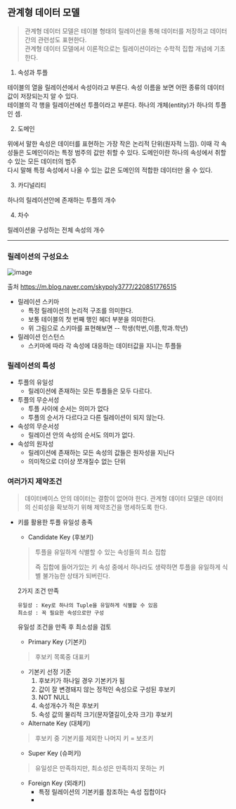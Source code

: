 <h2>관계형 데이터 모델</h2>

> 관계형 데이터 모델은 테이블 형태의 릴레이션을 통해 데이터를 저장하고 데이터 간의 관련성도 표현한다.<br>
관계형 데이터 모델에서 이론적으로는 릴레이션이라는 수학적 집합 개념에 기초한다.

1. 속성과 투플

테이블의 열을 릴레이션에서 속성이라고 부른다. 속성 이름을 보면 어떤 종류의 데이터 값이 저장되는지 알 수 있다.<br>
테이블의 각 행을 릴레이션에선 투플이라고 부른다. 하나의 개체(entity)가 하나의 투플인 셈.

2. 도메인

위에서 말한 속성은 데이터를 표현하는 가장 작은 논리적 단위(원자적 느낌). 이때 각 속성들은 도메인이라는 특정 범주의 값만 취할 수 있다.
도메인이란 하나의 속성에서 취할 수 있는 모든 데이터의 범주<br>
다시 말해 특정 속성에서 나올 수 있는 값은 도메인의 적합한 데이터만 올 수 있다.

3. 카디널리티

하나의 릴레이션안에 존재하는 투플의 개수 

4. 차수

릴레이션을 구성하는 전체 속성의 개수

<hr>

<h3>릴레이션의 구성요소</h3>

![image](https://github.com/Jung-MinGi/ComputerScience/assets/118701129/12b487c9-ce54-4edb-9ee9-0fa817913111)

출처 https://m.blog.naver.com/skypoly3777/220851776515

* 릴레이션 스키마
  * 특정 릴레이션의 논리적 구조를 의미한다.
  * 보통 테이블의 첫 번째 행인 헤더 부분을 의미한다.
  * 위 그림으로 스키마를 표현해보면 -- 학생(학번,이름,학과.학년)
* 릴레이션 인스턴스
  * 스키마에 따라 각 속성에 대응하는 데이터값을 지니는 투플들 
<h3>릴레이션의 특성</h3>

* 투플의 유일성
  * 릴레이션에 존재하는 모든 투플들은 모두 다르다.
* 투플의 무순서성
  * 투플 사이에 순서는 의미가 없다
  * 투플의 순서가 다르다고 다른 릴레이션이 되지 않는다.
* 속성의 무순서성
  * 릴레이션 안의 속성의 순서도 의미가 없다.
* 속성의 원자성
  * 릴레이션에 존재하는 모든 속성의 값들은 원자성을 지닌다
  * 의미적으로 더이상 쪼개질수 없는 단위  

<h3>여러가지 제약조건</h3>

> 데이터베이스 안의 데이터는 결함이 없어야 한다. 관계형 데이터 모델은 데이터의 신뢰성을 확보하기 위해 제약조건을 명세하도록 한다.

* 키를 활용한 투플 유일성 충족
  * Candidate Key (후보키)
   > 투플을 유일하게 식별할 수 있는 속성들의 최소 집합
   > 
   > 즉 집합에 들어가있는 키 속성 중에서 하나라도 생략하면 투플을 유일하게 식별 불가능한 상태가 되버린다.

   2가지 조건 만족
  
      유일성 : Key로 하나의 Tuple을 유일하게 식별할 수 있음
      최소성 : 꼭 필요한 속성으로만 구성
  유일성 조건을 만족 후 최소성을 검토
  * Primary Key (기본키)
   > 후보키 목록중 대표키
    * 기본키 선정 기준
      1. 후보키가 하나일 경우 기본키가 됨
      2. 값이 잘 변경돼지 않는 정적인 속성으로 구성된 후보키
      3. NOT NULL
      4. 속성개수가 적은 후보키
      5. 속성 값의 물리적 크기(문자열길이,숫자 크기) 후보키
  * Alternate Key (대체키)
   > 후보키 중 기본키를 제외한 나머지 키 = 보조키
  * Super Key (슈퍼키)
   > 유일성은 만족하지만, 최소성은 만족하지 못하는 키
  * Foreign Key (외래키)
    * 특정 릴레이션의 기본키를 참조하는 속성 집합이다
    * 
  




